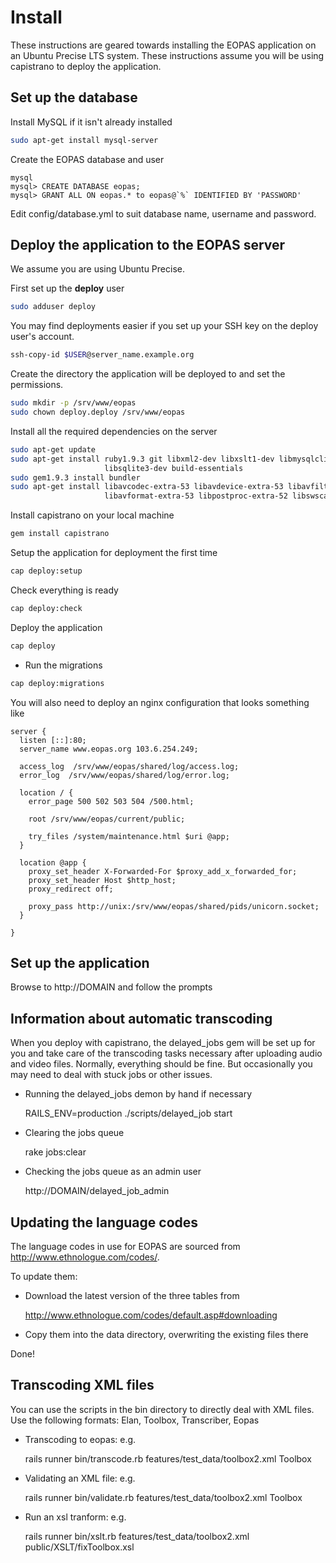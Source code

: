 

# Install

These instructions are geared towards installing the EOPAS application on an
Ubuntu Precise LTS system. These instructions assume you will be using capistrano
to deploy the application.

## Set up the database

Install MySQL if it isn't already installed

``` bash
sudo apt-get install mysql-server
```

Create the EOPAS database and user

```
mysql
mysql> CREATE DATABASE eopas;
mysql> GRANT ALL ON eopas.* to eopas@`%` IDENTIFIED BY 'PASSWORD'
```

Edit config/database.yml to suit database name, username and password.


## Deploy the application to the EOPAS server

We assume you are using Ubuntu Precise.

First set up the **deploy** user

``` bash
sudo adduser deploy
```

You may find deployments easier if you set up your SSH key on the deploy user's
account.

``` bash
ssh-copy-id $USER@server_name.example.org
```

Create the directory the application will be deployed to and set the permissions.

``` bash
sudo mkdir -p /srv/www/eopas
sudo chown deploy.deploy /srv/www/eopas
```

Install all the required dependencies on the server

``` bash
sudo apt-get update
sudo apt-get install ruby1.9.3 git libxml2-dev libxslt1-dev libmysqlclient-dev \
                     libsqlite3-dev build-essentials
sudo gem1.9.3 install bundler
sudo apt-get install libavcodec-extra-53 libavdevice-extra-53 libavfilter-extra-0 \
                     libavformat-extra-53 libpostproc-extra-52 libswscale-extra-2 libav-tools

```

Install capistrano on your local machine

``` bash
gem install capistrano
```

Setup the application for deployment the first time

``` bash
cap deploy:setup
```

Check everything is ready

``` bash
cap deploy:check
```

Deploy the application

``` bash
cap deploy
```

* Run the migrations

``` bash
cap deploy:migrations
```

You will also need to deploy an nginx configuration that looks something like
```
server {
  listen [::]:80;
  server_name www.eopas.org 103.6.254.249;

  access_log  /srv/www/eopas/shared/log/access.log;
  error_log  /srv/www/eopas/shared/log/error.log;

  location / {
    error_page 500 502 503 504 /500.html;

    root /srv/www/eopas/current/public;

    try_files /system/maintenance.html $uri @app;
  }

  location @app {
    proxy_set_header X-Forwarded-For $proxy_add_x_forwarded_for;
    proxy_set_header Host $http_host;
    proxy_redirect off;

    proxy_pass http://unix:/srv/www/eopas/shared/pids/unicorn.socket;
  }

}

```

## Set up the application


Browse to http://DOMAIN and follow the prompts


## Information about automatic transcoding


When you deploy with capistrano, the delayed\_jobs gem will be set up for you
and take care of the transcoding tasks necessary after uploading audio and video files.
Normally, everything should be fine. But occasionally you may need to deal with stuck
jobs or other issues.

* Running the delayed\_jobs demon by hand if necessary

    RAILS_ENV=production ./scripts/delayed_job start

* Clearing the jobs queue

    rake jobs:clear

* Checking the jobs queue as an admin user

    http://DOMAIN/delayed_job_admin


## Updating the language codes


The language codes in use for EOPAS are sourced from http://www.ethnologue.com/codes/.

To update them:

* Download the latest version of the three tables from

    http://www.ethnologue.com/codes/default.asp#downloading

* Copy them into the data directory, overwriting the existing files there

Done!


## Transcoding XML files

You can use the scripts in the bin directory to directly deal with XML files.
Use the following formats: Elan, Toolbox, Transcriber, Eopas

* Transcoding to eopas: e.g.

    rails runner bin/transcode.rb features/test_data/toolbox2.xml Toolbox

* Validating an XML file: e.g.

    rails runner bin/validate.rb features/test_data/toolbox2.xml Toolbox

* Run an xsl tranform: e.g.

    rails runner bin/xslt.rb features/test_data/toolbox2.xml public/XSLT/fixToolbox.xsl

